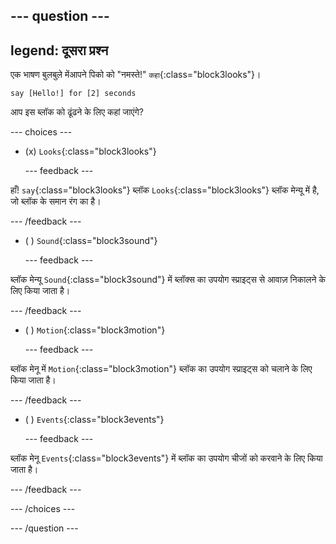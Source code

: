 
--- question ---
---
legend: दूसरा प्रश्न
---

एक भाषण बुलबुले मेंआपने पिको को "नमस्ते!" `कहा`{:class="block3looks"}।

```blocks3
say [Hello!] for [2] seconds
```

आप इस ब्लॉक को ढूंढने के लिए कहां जाएंगे?

--- choices ---

- (x) `Looks`{:class="block3looks"}

  --- feedback ---

हाँ! `say`{:class="block3looks"} ब्लॉक `Looks`{:class="block3looks"} ब्लॉक मेन्यू में है, जो ब्लॉक के समान रंग का है।

  --- /feedback ---

- ( ) `Sound`{:class="block3sound"}

  --- feedback ---

ब्लॉक मेन्यू `Sound`{:class="block3sound"} में ब्लॉक्स का उपयोग स्प्राइट्स से आवाज़ निकालने के लिए किया जाता है।

  --- /feedback ---

- ( ) `Motion`{:class="block3motion"}

  --- feedback ---

ब्लॉक मेनू में `Motion`{:class="block3motion"} ब्लॉक का उपयोग स्प्राइट्स को चलाने के लिए किया जाता है।

  --- /feedback ---

- ( ) `Events`{:class="block3events"}

  --- feedback ---

ब्लॉक मेनू `Events`{:class="block3events"} में ब्लॉक का उपयोग चीजों को करवाने के लिए किया जाता है।

  --- /feedback ---

--- /choices ---

--- /question ---
